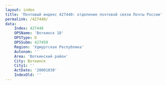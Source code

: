 ```yaml
---
layout: index
title: 'Почтовый индекс 427440: отделение почтовой связи Почты России'
permalink: /427440/
data:
    Index: 427440
    OPSName: 'Воткинск 10'
    OPSType: О
    OPSSubm: 427459
    Region: 'Удмуртская Республика'
    Autonom: ''
    Area: 'Воткинский район'
    City: Воткинск
    City1: ''
    ActDate: '20001030'
    IndexOld: ''
---
```

